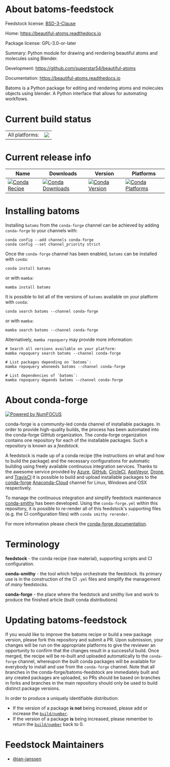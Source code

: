 About batoms-feedstock
======================

Feedstock license: [BSD-3-Clause](https://github.com/conda-forge/batoms-feedstock/blob/main/LICENSE.txt)

Home: https://beautiful-atoms.readthedocs.io

Package license: GPL-3.0-or-later

Summary: Python module for drawing and rendering beautiful atoms and molecules using Blender.

Development: https://github.com/superstar54/beautiful-atoms

Documentation: https://beautiful-atoms.readthedocs.io

Batoms is a Python package for editing and rendering atoms and
molecules objects using blender. A Python interface that allows for
automating workflows.


Current build status
====================


<table><tr><td>All platforms:</td>
    <td>
      <a href="https://dev.azure.com/conda-forge/feedstock-builds/_build/latest?definitionId=14268&branchName=main">
        <img src="https://dev.azure.com/conda-forge/feedstock-builds/_apis/build/status/batoms-feedstock?branchName=main">
      </a>
    </td>
  </tr>
</table>

Current release info
====================

| Name | Downloads | Version | Platforms |
| --- | --- | --- | --- |
| [![Conda Recipe](https://img.shields.io/badge/recipe-batoms-green.svg)](https://anaconda.org/conda-forge/batoms) | [![Conda Downloads](https://img.shields.io/conda/dn/conda-forge/batoms.svg)](https://anaconda.org/conda-forge/batoms) | [![Conda Version](https://img.shields.io/conda/vn/conda-forge/batoms.svg)](https://anaconda.org/conda-forge/batoms) | [![Conda Platforms](https://img.shields.io/conda/pn/conda-forge/batoms.svg)](https://anaconda.org/conda-forge/batoms) |

Installing batoms
=================

Installing `batoms` from the `conda-forge` channel can be achieved by adding `conda-forge` to your channels with:

```
conda config --add channels conda-forge
conda config --set channel_priority strict
```

Once the `conda-forge` channel has been enabled, `batoms` can be installed with `conda`:

```
conda install batoms
```

or with `mamba`:

```
mamba install batoms
```

It is possible to list all of the versions of `batoms` available on your platform with `conda`:

```
conda search batoms --channel conda-forge
```

or with `mamba`:

```
mamba search batoms --channel conda-forge
```

Alternatively, `mamba repoquery` may provide more information:

```
# Search all versions available on your platform:
mamba repoquery search batoms --channel conda-forge

# List packages depending on `batoms`:
mamba repoquery whoneeds batoms --channel conda-forge

# List dependencies of `batoms`:
mamba repoquery depends batoms --channel conda-forge
```


About conda-forge
=================

[![Powered by
NumFOCUS](https://img.shields.io/badge/powered%20by-NumFOCUS-orange.svg?style=flat&colorA=E1523D&colorB=007D8A)](https://numfocus.org)

conda-forge is a community-led conda channel of installable packages.
In order to provide high-quality builds, the process has been automated into the
conda-forge GitHub organization. The conda-forge organization contains one repository
for each of the installable packages. Such a repository is known as a *feedstock*.

A feedstock is made up of a conda recipe (the instructions on what and how to build
the package) and the necessary configurations for automatic building using freely
available continuous integration services. Thanks to the awesome service provided by
[Azure](https://azure.microsoft.com/en-us/services/devops/), [GitHub](https://github.com/),
[CircleCI](https://circleci.com/), [AppVeyor](https://www.appveyor.com/),
[Drone](https://cloud.drone.io/welcome), and [TravisCI](https://travis-ci.com/)
it is possible to build and upload installable packages to the
[conda-forge](https://anaconda.org/conda-forge) [Anaconda-Cloud](https://anaconda.org/)
channel for Linux, Windows and OSX respectively.

To manage the continuous integration and simplify feedstock maintenance
[conda-smithy](https://github.com/conda-forge/conda-smithy) has been developed.
Using the ``conda-forge.yml`` within this repository, it is possible to re-render all of
this feedstock's supporting files (e.g. the CI configuration files) with ``conda smithy rerender``.

For more information please check the [conda-forge documentation](https://conda-forge.org/docs/).

Terminology
===========

**feedstock** - the conda recipe (raw material), supporting scripts and CI configuration.

**conda-smithy** - the tool which helps orchestrate the feedstock.
                   Its primary use is in the construction of the CI ``.yml`` files
                   and simplify the management of *many* feedstocks.

**conda-forge** - the place where the feedstock and smithy live and work to
                  produce the finished article (built conda distributions)


Updating batoms-feedstock
=========================

If you would like to improve the batoms recipe or build a new
package version, please fork this repository and submit a PR. Upon submission,
your changes will be run on the appropriate platforms to give the reviewer an
opportunity to confirm that the changes result in a successful build. Once
merged, the recipe will be re-built and uploaded automatically to the
`conda-forge` channel, whereupon the built conda packages will be available for
everybody to install and use from the `conda-forge` channel.
Note that all branches in the conda-forge/batoms-feedstock are
immediately built and any created packages are uploaded, so PRs should be based
on branches in forks and branches in the main repository should only be used to
build distinct package versions.

In order to produce a uniquely identifiable distribution:
 * If the version of a package **is not** being increased, please add or increase
   the [``build/number``](https://docs.conda.io/projects/conda-build/en/latest/resources/define-metadata.html#build-number-and-string).
 * If the version of a package **is** being increased, please remember to return
   the [``build/number``](https://docs.conda.io/projects/conda-build/en/latest/resources/define-metadata.html#build-number-and-string)
   back to 0.

Feedstock Maintainers
=====================

* [@jan-janssen](https://github.com/jan-janssen/)


